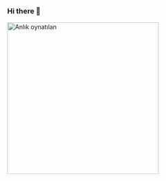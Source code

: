 ### Hi there 👋

<!--
**BunyaminEfe/BunyaminEfe** is a ✨ _special_ ✨ repository because its `README.md` (this file) appears on your GitHub profile.

Here are some ideas to get you started:

- 🔭 I’m currently working on ...
- 🌱 I’m currently learning ...
- 👯 I’m looking to collaborate on ...
- 🤔 I’m looking for help with ...
- 💬 Ask me about ...
- 📫 How to reach me: ...
- 😄 Pronouns: ...
- ⚡ Fun fact: ...
-->
[<img src="https://now-playing-codestackr.vercel.app/api/spotify-playing" alt="Anlık oynatılan" width="350" />](https://open.spotify.com/user/gx5htpt0emzi893v6uhl5cnqt)
